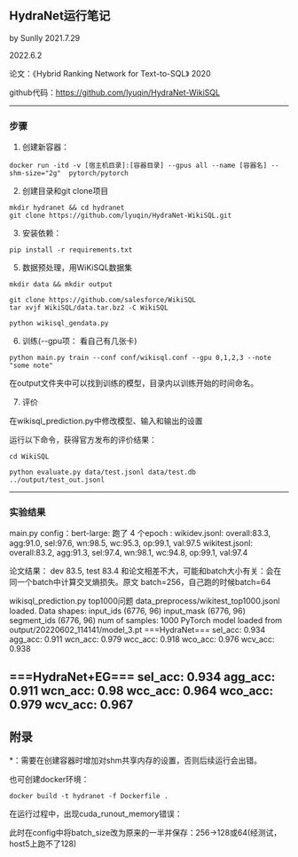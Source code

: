 ## HydraNet运行笔记

by Sunlly
2021.7.29

2022.6.2

论文：《Hybrid Ranking Network for Text-to-SQL》 2020

github代码：https://github.com/lyuqin/HydraNet-WikiSQL

---

### 步骤

1. 创建新容器：
```
docker run -itd -v [宿主机目录]:[容器目录] --gpus all --name [容器名] --shm-size="2g"  pytorch/pytorch
```
2. 创建目录和git clone项目
```
mkdir hydranet && cd hydranet
git clone https://github.com/lyuqin/HydraNet-WikiSQL.git
```
3. 安装依赖：

```
pip install -r requirements.txt
```
5. 数据预处理，用WiKiSQL数据集
```
mkdir data && mkdir output
```
```
git clone https://github.com/salesforce/WikiSQL
tar xvjf WikiSQL/data.tar.bz2 -C WikiSQL
```
```
python wikisql_gendata.py
```
6. 训练(--gpu项： 看自己有几张卡)
```
python main.py train --conf conf/wikisql.conf --gpu 0,1,2,3 --note "some note"
```
在output文件夹中可以找到训练的模型，目录内以训练开始的时间命名。

7. 评价

在wikisql_prediction.py中修改模型、输入和输出的设置

运行以下命令，获得官方发布的评价结果：
```
cd WikiSQL
```
```
python evaluate.py data/test.jsonl data/test.db ../output/test_out.jsonl
```
---

### 实验结果
main.py
config：bert-large:
跑了 4 个epoch :
wikidev.jsonl: overall:83.3, agg:91.0, sel:97.6, wn:98.5, wc:95.3, op:99.1, val:97.5
wikitest.jsonl: overall:83.2, agg:91.3, sel:97.4, wn:98.1, wc:94.8, op:99.1, val:97.4

论文结果：
dev 83.5, test 83.4
和论文相差不大，可能和batch大小有关：会在同一个batch中计算交叉熵损失。原文 batch=256，自己跑的时候batch=64

wikisql_prediction.py
top1000问题
data_preprocess/wikitest_top1000.jsonl loaded. Data shapes:
input_ids (6776, 96)
input_mask (6776, 96)
segment_ids (6776, 96)
num of samples: 1000
PyTorch model loaded from output/20220602_114141/model_3.pt
===HydraNet===
sel_acc: 0.934
agg_acc: 0.911
wcn_acc: 0.979
wcc_acc: 0.918
wco_acc: 0.976
wcv_acc: 0.938

===HydraNet+EG===
sel_acc: 0.934
agg_acc: 0.911
wcn_acc: 0.98
wcc_acc: 0.964
wco_acc: 0.979
wcv_acc: 0.967
---

## 附录

*：需要在创建容器时增加对shm共享内存的设置，否则后续运行会出错。

也可创建docker环境：
```
docker build -t hydranet -f Dockerfile .
```
在运行过程中，出现cuda_runout_memory错误：

此时在config中将batch_size改为原来的一半并保存：256->128或64(经测试，host5上跑不了128)
